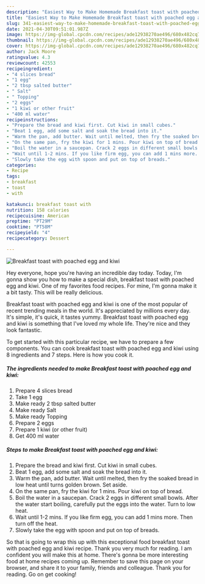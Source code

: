 ```yaml
---
description: "Easiest Way to Make Homemade Breakfast toast with poached egg and kiwi"
title: "Easiest Way to Make Homemade Breakfast toast with poached egg and kiwi"
slug: 341-easiest-way-to-make-homemade-breakfast-toast-with-poached-egg-and-kiwi
date: 2021-04-30T09:51:01.987Z
image: https://img-global.cpcdn.com/recipes/ade12938270ae496/680x482cq70/breakfast-toast-with-poached-egg-and-kiwi-recipe-main-photo.jpg
thumbnail: https://img-global.cpcdn.com/recipes/ade12938270ae496/680x482cq70/breakfast-toast-with-poached-egg-and-kiwi-recipe-main-photo.jpg
cover: https://img-global.cpcdn.com/recipes/ade12938270ae496/680x482cq70/breakfast-toast-with-poached-egg-and-kiwi-recipe-main-photo.jpg
author: Jack Moore
ratingvalue: 4.3
reviewcount: 42553
recipeingredient:
- "4 slices bread"
- "1 egg"
- "2 tbsp salted butter"
- " Salt"
- " Topping"
- "2 eggs"
- "1 kiwi or other fruit"
- "400 ml water"
recipeinstructions:
- "Prepare the bread and kiwi first. Cut kiwi in small cubes."
- "Beat 1 egg, add some salt and soak the bread into it."
- "Warm the pan, add butter. Wait until melted, then fry the soaked bread in low heat until turns golden brown. Set aside."
- "On the same pan, fry the kiwi for 1 mins. Pour kiwi on top of bread."
- "Boil the water in a saucepan. Crack 2 eggs in different small bowls. After the water start boiling, carefully put the eggs into the water. Turn to low heat."
- "Wait until 1-2 mins. If you like firm egg, you can add 1 mins more. Then turn off the heat."
- "Slowly take the egg with spoon and put on top of breads."
categories:
- Recipe
tags:
- breakfast
- toast
- with

katakunci: breakfast toast with 
nutrition: 158 calories
recipecuisine: American
preptime: "PT29M"
cooktime: "PT58M"
recipeyield: "4"
recipecategory: Dessert

---
```



![Breakfast toast with poached egg and kiwi](https://img-global.cpcdn.com/recipes/ade12938270ae496/680x482cq70/breakfast-toast-with-poached-egg-and-kiwi-recipe-main-photo.jpg)

Hey everyone, hope you're having an incredible day today. Today, I'm gonna show you how to make a special dish, breakfast toast with poached egg and kiwi. One of my favorites food recipes. For mine, I'm gonna make it a bit tasty. This will be really delicious.



Breakfast toast with poached egg and kiwi is one of the most popular of recent trending meals in the world. It's appreciated by millions every day. It's simple, it's quick, it tastes yummy. Breakfast toast with poached egg and kiwi is something that I've loved my whole life. They're nice and they look fantastic.


To get started with this particular recipe, we have to prepare a few components. You can cook breakfast toast with poached egg and kiwi using 8 ingredients and 7 steps. Here is how you cook it.

<!--inarticleads1-->

##### The ingredients needed to make Breakfast toast with poached egg and kiwi:

1. Prepare 4 slices bread
1. Take 1 egg
1. Make ready 2 tbsp salted butter
1. Make ready  Salt
1. Make ready  Topping
1. Prepare 2 eggs
1. Prepare 1 kiwi (or other fruit)
1. Get 400 ml water




<!--inarticleads2-->

##### Steps to make Breakfast toast with poached egg and kiwi:

1. Prepare the bread and kiwi first. Cut kiwi in small cubes.
1. Beat 1 egg, add some salt and soak the bread into it.
1. Warm the pan, add butter. Wait until melted, then fry the soaked bread in low heat until turns golden brown. Set aside.
1. On the same pan, fry the kiwi for 1 mins. Pour kiwi on top of bread.
1. Boil the water in a saucepan. Crack 2 eggs in different small bowls. After the water start boiling, carefully put the eggs into the water. Turn to low heat.
1. Wait until 1-2 mins. If you like firm egg, you can add 1 mins more. Then turn off the heat.
1. Slowly take the egg with spoon and put on top of breads.




So that is going to wrap this up with this exceptional food breakfast toast with poached egg and kiwi recipe. Thank you very much for reading. I am confident you will make this at home. There's gonna be more interesting food at home recipes coming up. Remember to save this page on your browser, and share it to your family, friends and colleague. Thank you for reading. Go on get cooking!
